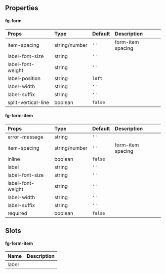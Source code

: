 ## Properties

#### fg-form

|Props|Type|Default|Description|
|:--|:--|:--|:--|
|item-spacing|string/number|`''`|form-item spacing|
|label-font-size|string|`''`||
|label-font-weight|string|`''`||
|label-position|string|`left`||
|label-width|string|`''`||
|label-suffix|string|`''`||
|split-vertical-line|boolean|`false`||

#### fg-form-item

|Props|Type|Default|Description|
|:--|:--|:--|:--|
|error-message|string|`''`||
|item-spacing|string/number|`''`|form-item spacing|
|inline|boolean|`false`|
|label|string|`''`||
|label-font-size|string|`''`||
|label-font-weight|string|`''`||
|label-width|string|`''`||
|label-suffix|string|`''`||
|required|boolean|`false`||

## Slots

#### fg-form-item 

|Name|Description|
|:--|:--|
|label||

